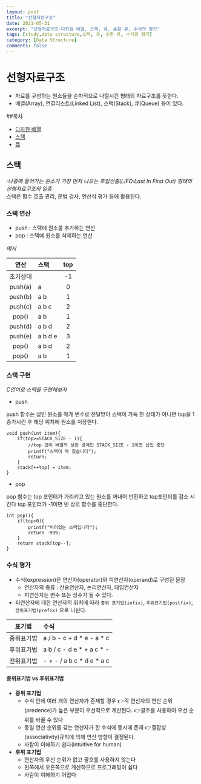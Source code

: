 ```yaml
---
layout: post
title: "선형자료구조"
date: 2021-05-31
excerpt: "선형자료구조-다차원 배열, 스택, 큐, 순환 큐, 수식의 평가"
tags: [study,data structure,스택, 큐, 순환 큐, 수식의 평가]
category: [Data Structure]
comments: false
---
```

# 선형자료구조
* 자료를 구성하는 원소들을 순차적으로 나열시킨 형태의 자료구조를 뜻한다.
* 배열(Array), 연결리스트(Linked List), 스택(Stack), 큐(Queue) 등이 있다.

##목차
* [다차원 배열](#다차원-배열)
* [스택](#스택)
* [큐](#큐)

## 스택
*:나중에 들어가는 원소가 가장 먼저 나오는 후입선출(LIFO:Last In First Out) 형태의 선형자료구조의 일종*
<br>
스택은 함수 호출 관리, 문법 검사, 연산식 평가 등에 활용된다.
<br>
### 스택 연산
* push : 스택에 원소를 추가하는 연산
* pop : 스택에 원소를 삭제하는 연산

*예시*

|연산|스택|top|
|:--------:|:--------|:-----:|
|초기상태||-1|
|push(a)|a|0|
|push(b)|a b|1|
|push(c)|a b c|2|
|pop()|a b|1|
|push(d)|a b d|2|
|push(e)|a b d e|3|
|pop()|a b d|2|
|pop()|a b|1|

### 스택 구현
*C언어로 스택을 구현해보자*
- push

push 함수는 삽인 원소를 매개 변수로 전달받아 스택이 가득 찬 상태가 아니면 top을 1 증가시킨 후 해당 위치에 원소를 저장한다.
```
void push(int item){
	if(top>=STACK_SIZE - 1){
		//top 값이 배열의 상한 경계인 STACK_SIZE - 1이면 삽입 중단
		printf("스택이 꽉 찼습니다");
		return;
	}
	stack[++top] = item;
}
```
- pop

pop 함수는 top 포인터가 가리키고 있는 원소를 꺼내어 반환하고 top포인터를 감소 시킨다 top 포인터가 -1이면 빈 상로 함수를 중단한다.
```
int pop(){
	if(top<0){
		printf("비어있는 스택입니다");
		return -999;
	}
	return stack[top--];
}
```

### 수식 평가
* 수식(expression)은 연산자(operator)와 피연산자(operand)로 구성된 문장
   - 연산자의 종류 : 산술연산자, 논리연산자, 대입연산자
   - 피연산자는 변수 또는 상수가 될 수 있다.
* 피연산자에 대한 연산자의 위치에 따라 `중위 표기법(infix)`, `후위표기법(postfix)`, `전위표기법(prefix)` 으로 나뉜다.

|표기법|수식|
|:----------:|:-----------------------------------|
|중위표기법|a / b - c + d * e - a * c|
|후위표기법|a b / c - d e * + a c * -|
|전위표기법|- + - / a b c * d e * a c|

#### 중위표기법 vs 후위표기법

* **중위 표기법**
   	* 수식 안에 여러 개의 연산자가 존재할 경우
      	👉각 연산자의 연산 순위(predence)가 높은 부분이 우선적으로 계산된다.
       	👉괄호를 사용하여 우선 순위를 바꿀 수 있다
   	* 동일 연산 순위를 갖는 연산자가 한 수식에 동시에 존재
       	👉결합성(associativity)규칙에 의해 연산 방향이 결정된다.
   	* 사람이 이해하기 쉽다(intuitive for human)
* **후위 표기법**
   	* 연산자의 우선 순위가 없고 괄호를 사용하지 않는다
   	* 왼쪽에서 오른쪽으로 계산하므로 프로그래밍이 쉽다
   	* 사람이 이해하기 어렵다

